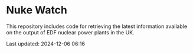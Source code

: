# Nuke Watch

This repository includes code for retrieving the latest information available on the output of EDF nuclear power plants in the UK.

Last updated: 2024-12-06 06:16